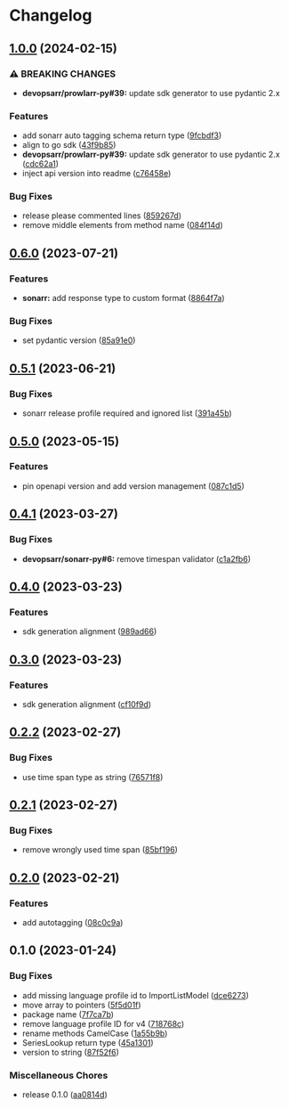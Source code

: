 # Changelog

## [1.0.0](https://github.com/devopsarr/sonarr-go/compare/v0.6.0...v1.0.0) (2024-02-15)


### ⚠ BREAKING CHANGES

* **devopsarr/prowlarr-py#39:** update sdk generator to use pydantic 2.x

### Features

* add sonarr auto tagging schema return type ([9fcbdf3](https://github.com/devopsarr/sonarr-go/commit/9fcbdf3c2de6eb696324560f72cb63c02135a46d))
* align to go sdk ([43f9b85](https://github.com/devopsarr/sonarr-go/commit/43f9b85acee5718d5800c86b6fe3e921d42672b1))
* **devopsarr/prowlarr-py#39:** update sdk generator to use pydantic 2.x ([cdc62a1](https://github.com/devopsarr/sonarr-go/commit/cdc62a12319882e13e65cdcc6a2b7ce823454de4))
* inject api version into readme ([c76458e](https://github.com/devopsarr/sonarr-go/commit/c76458ebf173d104a5687ecc6f65fae4046457db))


### Bug Fixes

* release please commented lines ([859267d](https://github.com/devopsarr/sonarr-go/commit/859267db39fcb77533a88df38d43d8e2e32a4327))
* remove middle elements from method name ([084f14d](https://github.com/devopsarr/sonarr-go/commit/084f14d21e4f9903209387e0e733b9c38c129a9b))

## [0.6.0](https://github.com/devopsarr/sonarr-go/compare/v0.5.1...v0.6.0) (2023-07-21)


### Features

* **sonarr:** add response type to custom format ([8864f7a](https://github.com/devopsarr/sonarr-go/commit/8864f7a090ba2716666599b32314aa5f6313a774))


### Bug Fixes

* set pydantic version ([85a91e0](https://github.com/devopsarr/sonarr-go/commit/85a91e0416f16e8dcf3f7942450f9e1f6d9f68de))

## [0.5.1](https://github.com/devopsarr/sonarr-go/compare/v0.5.0...v0.5.1) (2023-06-21)


### Bug Fixes

* sonarr release profile required and ignored list ([391a45b](https://github.com/devopsarr/sonarr-go/commit/391a45bd3787971a7624224b1f922cd8ce8b2f03))

## [0.5.0](https://github.com/devopsarr/sonarr-go/compare/v0.4.1...v0.5.0) (2023-05-15)


### Features

* pin openapi version and add version management ([087c1d5](https://github.com/devopsarr/sonarr-go/commit/087c1d5c0742d94a18d7302faf22e8427d023dcf))

## [0.4.1](https://github.com/devopsarr/sonarr-go/compare/v0.4.0...v0.4.1) (2023-03-27)


### Bug Fixes

* **devopsarr/sonarr-py#6:** remove timespan validator ([c1a2fb6](https://github.com/devopsarr/sonarr-go/commit/c1a2fb60d92b43b1555124c543792430058044f2))

## [0.4.0](https://github.com/devopsarr/sonarr-go/compare/v0.3.0...v0.4.0) (2023-03-23)


### Features

* sdk generation alignment ([989ad66](https://github.com/devopsarr/sonarr-go/commit/989ad665dcd6311b1e93dcd29e2ed23c7737b99a))

## [0.3.0](https://github.com/devopsarr/sonarr-go/compare/v0.2.2...v0.3.0) (2023-03-23)


### Features

* sdk generation alignment ([cf10f9d](https://github.com/devopsarr/sonarr-go/commit/cf10f9dccda61fb7ec46a0623b0e4ab625fdbe49))

## [0.2.2](https://github.com/devopsarr/sonarr-go/compare/v0.2.1...v0.2.2) (2023-02-27)


### Bug Fixes

* use time span type as string ([76571f8](https://github.com/devopsarr/sonarr-go/commit/76571f82ab462137ed903b777c0036572a76f6db))

## [0.2.1](https://github.com/devopsarr/sonarr-go/compare/v0.2.0...v0.2.1) (2023-02-27)


### Bug Fixes

* remove wrongly used time span ([85bf196](https://github.com/devopsarr/sonarr-go/commit/85bf196f9506dadf9fa1e2b6eaa915c0815f54b2))

## [0.2.0](https://github.com/devopsarr/sonarr-go/compare/v0.1.0...v0.2.0) (2023-02-21)


### Features

* add autotagging ([08c0c9a](https://github.com/devopsarr/sonarr-go/commit/08c0c9ae1235e7716304e5838905b7ddbce2a333))

## 0.1.0 (2023-01-24)


### Bug Fixes

* add missing language profile id to ImportListModel ([dce6273](https://github.com/devopsarr/sonarr-go/commit/dce627372a10c28e3908ed57a351b151883bc69b))
* move array to pointers ([5f5d01f](https://github.com/devopsarr/sonarr-go/commit/5f5d01f17750b9453a67f5552df4dad7dd59f570))
* package name ([7f7ca7b](https://github.com/devopsarr/sonarr-go/commit/7f7ca7b964d45b51801dad0585cf73a387545d27))
* remove language profile ID for v4 ([718768c](https://github.com/devopsarr/sonarr-go/commit/718768cb8b5298a0c54e607557b52e8ea54b76a5))
* rename methods CamelCase ([1a55b9b](https://github.com/devopsarr/sonarr-go/commit/1a55b9b11b0935a99cb8d4fd87fa0876d98003fb))
* SeriesLookup return type ([45a1301](https://github.com/devopsarr/sonarr-go/commit/45a1301d19e56e65ec6113ff4ffd7cbf75d9b5bf))
* version to string ([87f52f6](https://github.com/devopsarr/sonarr-go/commit/87f52f67793d95d687acb2a7d556e9952d0bfbc4))


### Miscellaneous Chores

* release 0.1.0 ([aa0814d](https://github.com/devopsarr/sonarr-go/commit/aa0814ddc60ca50226845de7c054dfce7526f2c8))
